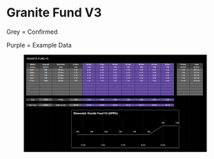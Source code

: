 # Granite Fund V3

Grey = Confirmed

Purple = Example Data

<figure><img src="../../.gitbook/assets/brave_lmNArZRRwQ.png" alt=""><figcaption></figcaption></figure>
